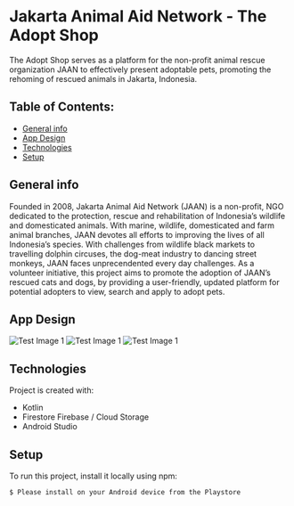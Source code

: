 # Jakarta Animal Aid Network - The Adopt Shop
The Adopt Shop serves as a platform for the non-profit animal rescue organization JAAN to effectively present adoptable pets, promoting the rehoming of rescued animals in Jakarta, Indonesia.

## Table of Contents:
* [General info](#general-info)
* [App Design](#app-design)
* [Technologies](#technologies)
* [Setup](#setup)

## General info
Founded in 2008, Jakarta Animal Aid Network (JAAN) is a non-profit, NGO dedicated to the protection, rescue and rehabilitation of Indonesia’s wildlife and domesticated animals. With marine, wildlife, domesticated and farm animal branches, JAAN devotes all efforts to improving the lives of all Indonesia’s species. With challenges from wildlife black markets to travelling dolphin circuses, the dog-meat industry to dancing street monkeys, JAAN faces unprecendented every day challenges. As a volunteer initiative, this project aims to promote the adoption of JAAN’s rescued cats and dogs, by providing a user-friendly, updated platform for potential adopters to view, search and apply to adopt pets.

## App Design

![Test Image 1](https://github.com/costewart/JAAN_AdoptApp/blob/master/Screen%20Shot%202020-04-13%20at%204.56.32%20PM.png)
![Test Image 1](https://github.com/costewart/JAAN_AdoptApp/blob/master/Screen%20Shot%202020-04-13%20at%204.56.24%20PM.png)
![Test Image 1](https://github.com/costewart/JAAN_AdoptApp/blob/master/Screen%20Shot%202020-04-13%20at%204.56.29%20PM.png)
	
## Technologies
Project is created with:
* Kotlin
* Firestore Firebase / Cloud Storage
* Android Studio
	
## Setup
To run this project, install it locally using npm:

```
$ Please install on your Android device from the Playstore
```
